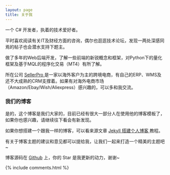 ```yaml
---
layout: page
title: 关于我 
---
```


一个 C# 开发者，执着的技术爱好者。
<p>
平时喜欢阅读有关IT及财经方面的咨询，偶尔也逛逛技术论坛，发现一两处深感同焉的帖子也会潜水支持下题主。
<p>
做了多年的Web后端开发，了解一些前端的新锐概念和框架，对Python下的量化框架及基于MQL的程序化交易（MT4）有所了解。

<p>

所在公司
<a target="_blank" href="http://www.sellerpro.com/"> SellerPro </a>
是一家以海外客户为主的跨境电商，有自己的ERP、WMS及还不大成熟的CRM支撑着。如果有对海外电商市场（Amazon/Ebay/Wish/Aliexpress）感兴趣的，可以多和我交流。
<p>

<h3> 我们的博客 </h3>  

<p>

是的，这个博客是我们大家的，目前已经有很大一部分人在使用他的博客模板了，如果你也感兴趣，请继续往下看会有新发现。

<p>

如果你想搭建一个跟我一样的博客，可以看来源文章 
<a href="http://baixin.io/2016/10/jekyll_tutorials1/" target="_blank"> Jekyll 搭建个人博客 </a>
教程。

<p>

有关于博客主题的建议和意见都可以提给我，让我们一起来打造一个精美的主题吧~ 

<p> 

博客源码在 <a target="_blank" href='https://github.com/leopardpan/leopardpan.github.io/'>Github</a> 上，你的 Star 是我更新的动力，谢谢~

<p> 

<p> 

<p> 


{% include comments.html %}

